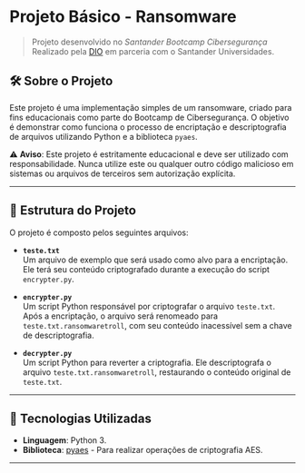 # Projeto Básico - Ransomware

> Projeto desenvolvido no *Santander Bootcamp Cibersegurança*  
> Realizado pela [DIO](https://web.dio.me/track/santander-bootcamp-ciberseguranca?tab=about) em parceria com o Santander Universidades.

## 🛠️ Sobre o Projeto

Este projeto é uma implementação simples de um ransomware, criado para fins educacionais como parte do Bootcamp de Cibersegurança. O objetivo é demonstrar como funciona o processo de encriptação e descriptografia de arquivos utilizando Python e a biblioteca `pyaes`.

⚠ **Aviso**: Este projeto é estritamente educacional e deve ser utilizado com responsabilidade. Nunca utilize este ou qualquer outro código malicioso em sistemas ou arquivos de terceiros sem autorização explícita.

---

## 📂 Estrutura do Projeto

O projeto é composto pelos seguintes arquivos:

- **`teste.txt`**  
  Um arquivo de exemplo que será usado como alvo para a encriptação. Ele terá seu conteúdo criptografado durante a execução do script `encrypter.py`.

- **`encrypter.py`**  
  Um script Python responsável por criptografar o arquivo `teste.txt`. Após a encriptação, o arquivo será renomeado para `teste.txt.ransomwaretroll`, com seu conteúdo inacessível sem a chave de descriptografia.

- **`decrypter.py`**  
  Um script Python para reverter a criptografia. Ele descriptografa o arquivo `teste.txt.ransomwaretroll`, restaurando o conteúdo original de `teste.txt`.

---

## 🚀 Tecnologias Utilizadas

- **Linguagem**: Python 3.  
- **Biblioteca**: [pyaes](https://pypi.org/project/pyaes/) - Para realizar operações de criptografia AES.

---
